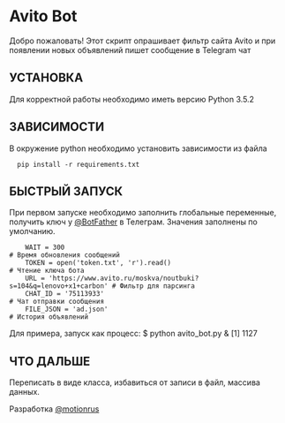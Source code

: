 Avito Bot
=============================

Добро пожаловать!
Этот скрипт опрашивает фильтр сайта Avito и при появлении новых объявлений пишет сообщение в Telegram чат

УСТАНОВКА
---------

Для корректной работы необходимо иметь версию Python 3.5.2


ЗАВИСИМОСТИ
------------

В окружение python необходимо установить зависимости из файла

      pip install -r requirements.txt


БЫСТРЫЙ ЗАПУСК
--------------

При первом запуске необходимо заполнить глобальные переменные, получить ключ у [@BotFather](https://telegram.me/BotFather) в Телеграм. Значения заполнены по умолчанию.

        WAIT = 300                                                            # Время обновления сообщений
        TOKEN = open('token.txt', 'r').read()                                 # Чтение ключа бота
        URL = 'https://www.avito.ru/moskva/noutbuki?s=104&q=lenovo+x1+carbon' # Фильтр для парсинга
        CHAT_ID = '75113933'                                                  # Чат отправки сообщения
        FILE_JSON = 'ad.json'                                                 # История объявлений

Для примера, запуск как процесс:
        $ python avito_bot.py &
        [1] 1127


ЧТО ДАЛЬШЕ
----------

Переписать в виде класса, избавиться от записи в файл, массива данных.



Разработка [@motionrus](https://telegram.me/motionrus)
